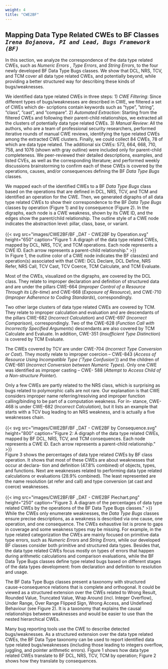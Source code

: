 ```yaml
---
weight: 4
title: "CWE2BF"
---
```

## Mapping Data Type Related CWEs to BF Classes <br/>_`Irena Bojanova, PI and Lead, Bugs Framework (BF)`_

In this section, we analyze the correspondence of the data type related CWEs, such as _Numeric Errors_ , _Type Errors_, and _String Errors_, to the four newly developed BF Data Type Bugs classes. We show that DCL, NRS, TCV, and TCM cover all data type related CWEs, and potentially beyond, while providing a better structured way for describing these kinds of bugs/weaknesses.

We identified data type related CWEs in three steps: 1) _CWE Filtering_: Since different types of bugs/weaknesses are described in CWE, we filtered a set of CWEs which de- scriptions contain keywords such as ”type”, ”string”, ”class”, ”cast”, and ”compare”. 2) _Automated Extraction_: Starting from the filtered CWEs and following their parent-child relationships, we extracted all the clusters of potentially data type related CWEs. 3) _Manual Review_: All the authors, who are a team of professional security researchers, performed iterative rounds of manual CWE reviews, identifying the type related CWEs among the extracted CWE clusters. Finally, we could collect 84 CWEs, 78 of which are data type related. The additional six CWEs: 573, 664, 668, 710, 758, and 1076 (shown with gray outline) were included only for parent-child completeness. We peer-reviewed their detailed descriptions, examples, and listed CVEs, as well as the corresponding literature; and performed weekly discussions brainstorming to confirm each of these CWEs is covered by the operations, causes, and/or consequences defining the BF _Data Type Bugs_ classes.

We mapped each of the identified CWEs to a BF _Data Type Bugs_ class based on the operations that are defined in DCL, NRS, TCV, and TCM and identified an operation for the CWE. Then, we generated digraphs of all data type related CWEs to show their correspondence to the BF _Data Type Bugs_ classes by operation (Figure 1) and by consequence (Figure 2). In the digraphs, each node is a CWE weakness, shown by its CWE ID, and the edges show the parent/child relationship. The outline style of a CWE node indicates the abstraction level: pillar, class, base, or variant.
<br/><br/>
{{< svg src="images/CWE2BF/BF _DAT - CWE2BF by Operation.svg" height="650" caption="Figure 1: A digraph of the data type related CWEs, mapped by DCL, NRS, TCV, and TCM operations. Each node represents a CWE ID. Each arrow represents a parent-child relationship." >}}
<br/>
In Figure 1, the outline color of a CWE node indicates the BF class(es) and operation(s) associated with that CWE: DCL Declare, DCL Define, NRS Refer, NRS Call, TCV Cast, TCV Coerce, TCM Calculate, and TCM Evaluate.

Most of the CWEs, visualized on the digraphs, are covered by the DCL class. They relate to improper declaration and definition of structured data and are under the pillars CWE-664 (_Improper Control of a Resource Through its Life-time_) and CWE-668 (_Exposure of Resource_), and CWE-710 (_Improper Adherence to Coding Standards_), correspondingly.

Two other large clusters of data type related CWEs are covered by TCM. They relate to improper calculation and evaluation and are descendants of the pillars CWE-682 (_Incorrect Calculation_) and CWE-697 (_Incorrect Comparison_), correspondingly. Two of the CWE-628 (_Function Call with Incorrectly Specified Arguments_) descendants are also covered by TCM Calculate and Evaluate. In addition, CWE-351 (_Insufficient Type Distinction_) is covered by TCM Evaluate.

The CWEs covered by TCV are under CWE-704 (_Incorrect Type Conversion or Cast_). They mostly relate to improper coercion – CWE-843 (_Access of Resource Using Incompatible Type (’Type Confusion’)_) and the children of CWE-681 (_Incorrect Conversion between Numeric Types_). Only one CWE was identified as improper casting – CWE- 588 (_Attempt to Access Child of a Non-structure Pointer_).

Only a few CWEs are partly related to the NRS class, which is surprising as bugs related to polymorphic calls are not rare. Our explanation is that CWE considers improper name referring/resolving and improper function calling/binding to be part of a computation weakness. For in- stance, CWE-468 is under CWE-682 (_Incorrect Calculation_), but it lists an example that starts with a TCV bug leading to an NRS weakness, and is actually a five weaknesses chain.
<br/><br/>
{{< svg src="images/CWE2BF/BF _DAT - CWE2BF by Consequence.svg" height="800" caption="Figure 2: A digraph of the data type related CWEs, mapped by BF DCL, NRS, TCV, and TCM consequences. Each node represents a CWE ID. Each arrow represents a parent-child relationship." >}}
<br/>
Figure 3 shows the percentages of data type related CWEs by BF class operation. It shows that most of these CWEs are about weaknesses that occur at declara- tion and definition (47.8% combined) of objects, types, and functions. Next are weaknesses related to performing data type related calculations or evaluations (28.9% combined). The least represented are the name resolution (at refer and call) and type conversion (at cast and coerce) weaknesses.
<br/><br/>
{{< img src="images/CWE2BF/BF _DAT - CWE2BF Piechart.png" height="250" caption="Figure 3. A diagram of the percentages of data type related CWEs by the operations of the BF Data Type Bugs classes." >}}
<br/>
While the CWEs only enumerate weaknesses, the _Data Type Bugs_ classes ensure precise descriptions, as a weakness is described via one cause, one operation, and one consequence. The CWEs exhaustive list is prone to gaps in coverage and some weakness types may be missing. For example, in the type related categorization the CWEs are mainly focused on primitive data type errors, such as _Numeric Errors_ and _String Errors_, while our developed BF classes consider both primitive and structured data types. Besides that, the data type related CWEs focus mostly on types of errors that happen during arithmetic calculations and comparison evaluations, while the BF Data Type Bugs classes define type related bugs based on different stages of the data types development: from declaration and definition to resolution and usage.

The BF Data Type Bugs classes present a taxonomy with structured cause→consequence relations that is complete and orthogonal. It could be viewed as a structured extension over the CWEs related to Wrong Result, Rounded Value, Truncated Value, Wrap Around (incl. Integer Overflow), Under Range, Over Range Flipped Sign, Wrong Access, and Undefined Behaviour (see Figure 2). It is a taxonomy that explains the causal relationships between weaknesses and would be easier to use than the nested hierarchical CWEs.

Many bug reporting tools use the CWE to describe detected bugs/weaknesses. As a structured extension over the data type related CWEs, the BF Data Type taxonomy can be used to report identified data type related bugs/weaknesses (including those leading to integers overflow, juggling, and pointer arithmetic errors). Figure 1 shows how data type related CWEs translate to BF DCL, NRS, TCV, TCM by operation; Figure 2 shows how they translate by consequences.

